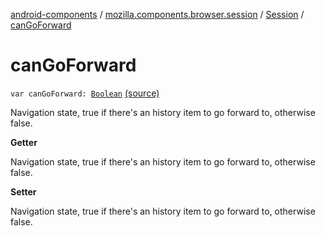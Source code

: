 [android-components](../../index.md) / [mozilla.components.browser.session](../index.md) / [Session](index.md) / [canGoForward](./can-go-forward.md)

# canGoForward

`var canGoForward: `[`Boolean`](https://kotlinlang.org/api/latest/jvm/stdlib/kotlin/-boolean/index.html) [(source)](https://github.com/mozilla-mobile/android-components/blob/master/components/browser/session/src/main/java/mozilla/components/browser/session/Session.kt#L183)

Navigation state, true if there's an history item to go forward to, otherwise false.

**Getter**

Navigation state, true if there's an history item to go forward to, otherwise false.

**Setter**

Navigation state, true if there's an history item to go forward to, otherwise false.


